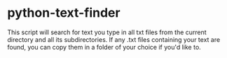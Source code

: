 # python-text-finder
This script will search for text you type in all txt files from the current directory and all its subdirectories. If any .txt files containing your text are found, you can copy them in a folder of your choice if you'd like to.
